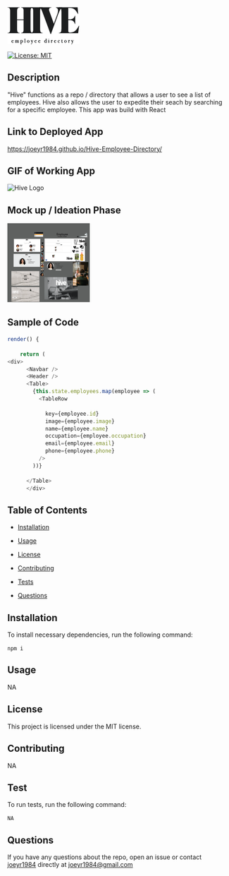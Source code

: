 
![Hive Logo](public/images/logo-readme.png)

[![License: MIT](https://img.shields.io/badge/License-MIT-yellow.svg)](https://github.com/)


## Description

"Hive" functions as a repo / directory that allows a user to see a list of employees. Hive also allows the user to expedite their seach by searching for a specific employee. This app was build with React

## Link to Deployed App 

https://joeyr1984.github.io/Hive-Employee-Directory/

## GIF of Working App

![Hive Logo](public/images/hive.gif)

## Mock up / Ideation Phase 

![Hive Logo](public/images/mock-up.png)



## Sample of Code

```javascript
render() {

    return (
<div>
      <Navbar />
      <Header />   
      <Table>
        {this.state.employees.map(employee => (
          <TableRow
        
            key={employee.id}
            image={employee.image}
            name={employee.name}
            occupation={employee.occupation}
            email={employee.email}
            phone={employee.phone}
          />
        ))}
     
      </Table>
      </div>
```

## Table of Contents

* [Installation](#installation)

* [Usage](#usage)

* [License](#license)

* [Contributing](#contributing)

* [Tests](#test)

* [Questions](#questions)

## Installation

To install necessary dependencies, run the following command:

```
npm i
```

## Usage

NA

## License

This project is licensed under the MIT license.

## Contributing

NA

## Test

To run tests, run the following command:

```
NA
```

## Questions

If you have any questions about the repo, open an issue or contact [joeyr1984](https://github.com/joeyr1984/) directly at joeyr1984@gmail.com


